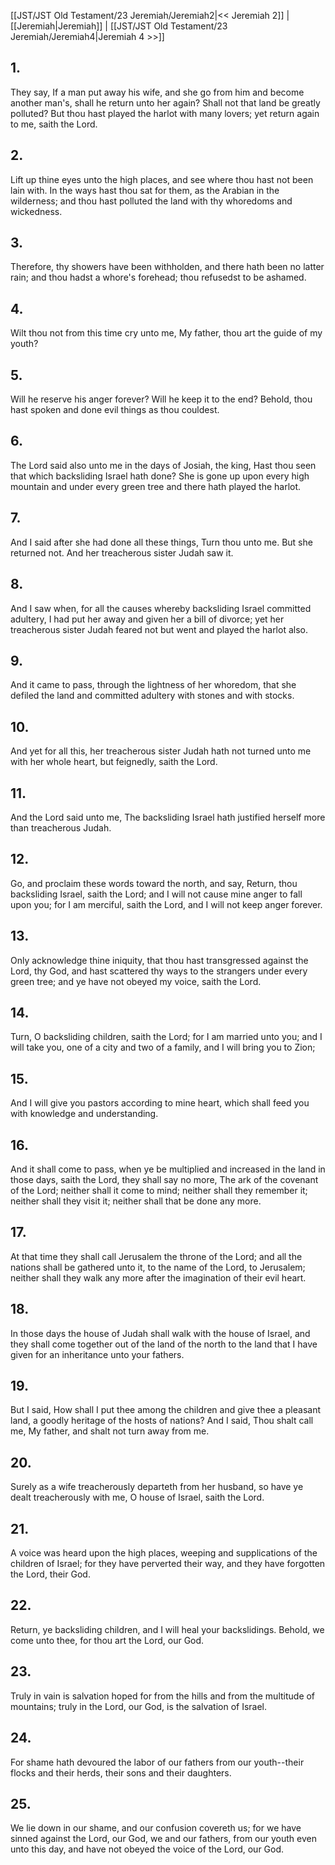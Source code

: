 [[JST/JST Old Testament/23 Jeremiah/Jeremiah2|<< Jeremiah 2]] | [[Jeremiah|Jeremiah]] | [[JST/JST Old Testament/23 Jeremiah/Jeremiah4|Jeremiah 4 >>]]
## 1.
They say, If a man put away his wife, and she go from him and become another man\'s, shall he return unto her again? Shall not that land be greatly polluted? But thou hast played the harlot with many lovers; yet return again to me, saith the Lord.
## 2.
Lift up thine eyes unto the high places, and see where thou hast not been lain with. In the ways hast thou sat for them, as the Arabian in the wilderness; and thou hast polluted the land with thy whoredoms and wickedness.
## 3.
Therefore, thy showers have been withholden, and there hath been no latter rain; and thou hadst a whore\'s forehead; thou refusedst to be ashamed.
## 4.
Wilt thou not from this time cry unto me, My father, thou art the guide of my youth?
## 5.
Will he reserve his anger forever? Will he keep it to the end? Behold, thou hast spoken and done evil things as thou couldest.
## 6.
The Lord said also unto me in the days of Josiah, the king, Hast thou seen that which backsliding Israel hath done? She is gone up upon every high mountain and under every green tree and there hath played the harlot.
## 7.
And I said after she had done all these things, Turn thou unto me. But she returned not. And her treacherous sister Judah saw it.
## 8.
And I saw when, for all the causes whereby backsliding Israel committed adultery, I had put her away and given her a bill of divorce; yet her treacherous sister Judah feared not but went and played the harlot also.
## 9.
And it came to pass, through the lightness of her whoredom, that she defiled the land and committed adultery with stones and with stocks.
## 10.
And yet for all this, her treacherous sister Judah hath not turned unto me with her whole heart, but feignedly, saith the Lord.
## 11.
And the Lord said unto me, The backsliding Israel hath justified herself more than treacherous Judah.
## 12.
Go, and proclaim these words toward the north, and say, Return, thou backsliding Israel, saith the Lord; and I will not cause mine anger to fall upon you; for I am merciful, saith the Lord, and I will not keep anger forever.
## 13.
Only acknowledge thine iniquity, that thou hast transgressed against the Lord, thy God, and hast scattered thy ways to the strangers under every green tree; and ye have not obeyed my voice, saith the Lord.
## 14.
Turn, O backsliding children, saith the Lord; for I am married unto you; and I will take you, one of a city and two of a family, and I will bring you to Zion;
## 15.
And I will give you pastors according to mine heart, which shall feed you with knowledge and understanding.
## 16.
And it shall come to pass, when ye be multiplied and increased in the land in those days, saith the Lord, they shall say no more, The ark of the covenant of the Lord; neither shall it come to mind; neither shall they remember it; neither shall they visit it; neither shall that be done any more.
## 17.
At that time they shall call Jerusalem the throne of the Lord; and all the nations shall be gathered unto it, to the name of the Lord, to Jerusalem; neither shall they walk any more after the imagination of their evil heart.
## 18.
In those days the house of Judah shall walk with the house of Israel, and they shall come together out of the land of the north to the land that I have given for an inheritance unto your fathers.
## 19.
But I said, How shall I put thee among the children and give thee a pleasant land, a goodly heritage of the hosts of nations? And I said, Thou shalt call me, My father, and shalt not turn away from me.
## 20.
Surely as a wife treacherously departeth from her husband, so have ye dealt treacherously with me, O house of Israel, saith the Lord.
## 21.
A voice was heard upon the high places, weeping and supplications of the children of Israel; for they have perverted their way, and they have forgotten the Lord, their God.
## 22.
Return, ye backsliding children, and I will heal your backslidings. Behold, we come unto thee, for thou art the Lord, our God.
## 23.
Truly in vain is salvation hoped for from the hills and from the multitude of mountains; truly in the Lord, our God, is the salvation of Israel.
## 24.
For shame hath devoured the labor of our fathers from our youth\--their flocks and their herds, their sons and their daughters.
## 25.
We lie down in our shame, and our confusion covereth us; for we have sinned against the Lord, our God, we and our fathers, from our youth even unto this day, and have not obeyed the voice of the Lord, our God.

